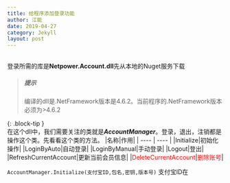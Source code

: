 ```yaml
---
title: 给程序添加登录功能
author: 江能
date: 2019-04-27
category: Jekyll
layout: post
---
```


## 
登录所需的库是**Netpower.Account.dll**先从本地的Nuget服务下载
> ##### 提示
> 编译的dll是.NetFramework版本是4.6.2。当前程序的.NetFramework版本必须为>4.6.2
> 
{: .block-tip }  
在这个dll中，我们需要关注的类就是***AccountManager***。登录，退出，注销都是操作这个类。先看看这个类的方法。
|名称|作用|
|  ----  | ----  |
|Initialize|初始化操作|
|LoginByAuto|自动登录|
|LoginByManual|手动登录|
|Logout|登出|
|RefreshCurrentAccount|更新当前会员信息|
|<font color="#FF0000">DeleteCurrentAccount</font>|<font color="#FF0000">删除账号</font>|  

`AccountManager.Initialize(支付宝ID,包名,密钥,版本号)`
支付宝ID在